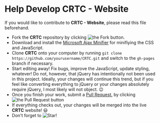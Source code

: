 # Help Develop CRTC - Website #

If you would like to contribute to **CRTC - Website**, please read this file beforehand.

* Fork the **CRTC** repository by clicking ![the Fork button.](http://i81.servimg.com/u/f81/16/33/06/11/forkme12.png)
* Download and install the [Microsoft Ajax Minifier](http://ajaxmin.codeplex.com/) for minifiying the CSS and JavaScript.
* Clone **CRTC** onto your computer by running ```git clone https://github.com/yourusername/CRTC.git``` and switch to the `gh-pages` branch if necessary.
* Start editing away! Fix bugs, improve the JavaScript, update styling, whatever! Do not, however, that jQuery has intentionally not been used in this project. Ideally, your changes will continue this trend, but if you feel like converting everything to jQuery or your changes absolutely require jQuery, I most likely will not object. :wink:
* Once you finish your work, submit a [Pull Request.](https://github.com/le717/CRTC/pulls) by clicking ![the Pull Request button](http://i81.servimg.com/u/f81/16/33/06/11/pullre10.png)
* If everything checks out, your changes will be merged into the live **CRTC** website! :smiley:
* Don't forget to ![Star!](http://i81.servimg.com/u/f81/16/33/06/11/star11.png)
